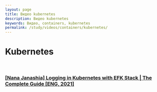 ```yaml
---
layout: page
title: Видео kubernetes
description: Видео kubernetes
keywords: Видео, containers, kubernetes
permalink: /study/videos/containers/kubernetes/
---
```


# Kubernetes

<br/>

### [[Nana Janashia] Logging in Kubernetes with EFK Stack | The Complete Guide [ENG, 2021]](/study/videos/containers/kubernetes/logging-in-kubernetes-with-efk-stack/)
